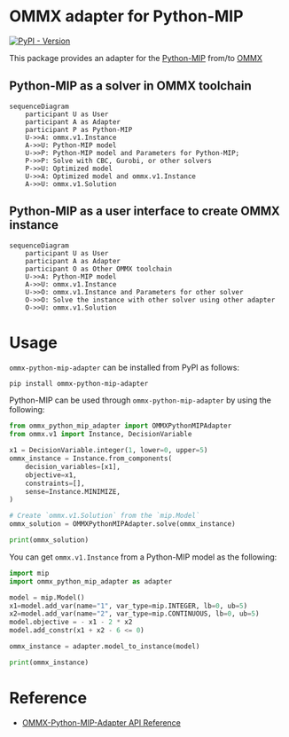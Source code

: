 OMMX adapter for Python-MIP
============================
[![PyPI - Version](https://img.shields.io/pypi/v/ommx-python-mip-adapter)](https://pypi.org/project/ommx-python-mip-adapter/)

This package provides an adapter for the [Python-MIP](https://www.python-mip.com/) from/to [OMMX](https://github.com/Jij-Inc/ommx)

Python-MIP as a solver in OMMX toolchain
-----------------------------------------
```mermaid
sequenceDiagram
    participant U as User
    participant A as Adapter
    participant P as Python-MIP
    U->>A: ommx.v1.Instance
    A->>U: Python-MIP model
    U->>P: Python-MIP model and Parameters for Python-MIP;
    P->>P: Solve with CBC, Gurobi, or other solvers
    P->>U: Optimized model
    U->>A: Optimized model and ommx.v1.Instance
    A->>U: ommx.v1.Solution
```

Python-MIP as a user interface to create OMMX instance
-------------------------------------------------------
```mermaid
sequenceDiagram
    participant U as User
    participant A as Adapter
    participant O as Other OMMX toolchain
    U->>A: Python-MIP model
    A->>U: ommx.v1.Instance
    U->>O: ommx.v1.Instance and Parameters for other solver
    O->>O: Solve the instance with other solver using other adapter
    O->>U: ommx.v1.Solution
```

Usage
======
`ommx-python-mip-adapter` can be installed from PyPI as follows:

```bash
pip install ommx-python-mip-adapter
```

Python-MIP can be used through `ommx-python-mip-adapter` by using the following:

```python markdown-code-runner
from ommx_python_mip_adapter import OMMXPythonMIPAdapter
from ommx.v1 import Instance, DecisionVariable

x1 = DecisionVariable.integer(1, lower=0, upper=5)
ommx_instance = Instance.from_components(
    decision_variables=[x1],
    objective=x1,
    constraints=[],
    sense=Instance.MINIMIZE,
)

# Create `ommx.v1.Solution` from the `mip.Model`
ommx_solution = OMMXPythonMIPAdapter.solve(ommx_instance)

print(ommx_solution)
```

You can get `ommx.v1.Instance` from a Python-MIP model as the following:

```python markdown-code-runner
import mip
import ommx_python_mip_adapter as adapter

model = mip.Model()
x1=model.add_var(name="1", var_type=mip.INTEGER, lb=0, ub=5)
x2=model.add_var(name="2", var_type=mip.CONTINUOUS, lb=0, ub=5)
model.objective = - x1 - 2 * x2
model.add_constr(x1 + x2 - 6 <= 0)

ommx_instance = adapter.model_to_instance(model)

print(ommx_instance)
```

Reference
==============
- [OMMX-Python-MIP-Adapter API Reference](https://jij-inc.github.io/ommx-python-mip-adapter/index.html)
